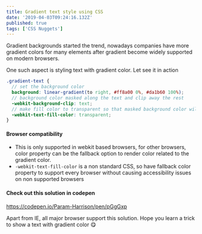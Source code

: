 ```yaml
---
title: Gradient text style using CSS
date: '2019-04-03T09:24:16.132Z'
published: true
tags: ['CSS Nuggets']
---
```


Gradient backgrounds started the trend, nowadays companies have more gradient colors for many elements after gradient become widely supported on modern browsers.

One such aspect is styling text with gradient color. Let see it in action

```scss
.gradient-text {
  // set the background color
  background: linear-gradient(to right, #ff8a00 0%, #da1b60 100%);
  // background color masked along the text and clip away the rest
  -webkit-background-clip: text;
  // make fill color to transparent so that masked background color will be shown
  -webkit-text-fill-color: transparent;
}
```

#### Browser compatibility

- This is only supported in webkit based browsers, for other browsers, color property can be the fallback option to render color related to the gradient color.
- `-webkit-text-fill-color` is a non standard CSS, so have fallback color property to support every browser without causing accessibility issues on non supported browsers

#### Check out this solution in codepen

https://codepen.io/Param-Harrison/pen/pGgGxp

Apart from IE, all major browser support this solution. Hope you learn a trick to show a text with gradient color 😋
